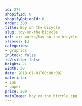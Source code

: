 ```yaml
---
id: 277
shopifyId: 0
shopifyOptionId: 0
order: 308
title: Boy on the bicycle
slug: boy-on-the-bicycle
url: art-works/boy-on-the-bicycle
aliases: []
categories:
- graphics
inStock: false
isVisible: false
height: 21
width: 30
date: 2018-01-01T00:00:00Z
materials:
- ink
- paper
price: 200
mainImage: boy_on_the_bicycle.jpg
---
```

